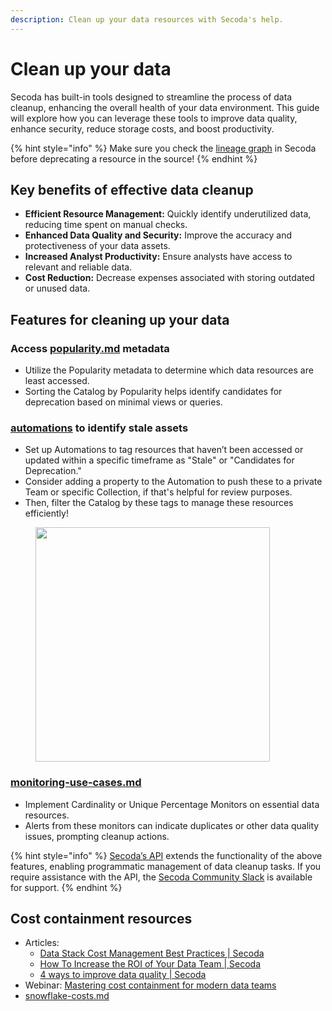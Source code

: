 ```yaml
---
description: Clean up your data resources with Secoda's help.
---
```


# Clean up your data

Secoda has built-in tools designed to streamline the process of data cleanup, enhancing the overall health of your data environment. This guide will explore how you can leverage these tools to improve data quality, enhance security, reduce storage costs, and boost productivity.

{% hint style="info" %}
Make sure you check the [lineage graph](../features/data-lineage.md) in Secoda before deprecating a resource in the source!
{% endhint %}

## Key benefits of effective data cleanup

* **Efficient Resource Management:** Quickly identify underutilized data, reducing time spent on manual checks.
* **Enhanced Data Quality and Security:** Improve the accuracy and protectiveness of your data assets.
* **Increased Analyst Productivity:** Ensure analysts have access to relevant and reliable data.
* **Cost Reduction:** Decrease expenses associated with storing outdated or unused data.

## Features for cleaning up your data

### Access [popularity.md](../features/popularity.md "mention") metadata

* Utilize the Popularity metadata to determine which data resources are least accessed.&#x20;
* Sorting the Catalog by Popularity helps identify candidates for deprecation based on minimal views or queries.

### [automations](../features/automations/ "mention") to identify stale assets

* Set up Automations to tag resources that haven’t been accessed or updated within a specific timeframe as "Stale" or "Candidates for Deprecation."&#x20;
* Consider adding a property to the Automation to push these to a private Team or specific Collection, if that's helpful for review purposes.
* Then, filter the Catalog by these tags to manage these resources efficiently!

<figure><img src="../.gitbook/assets/Screenshot 2024-04-03 at 4.51.20 PM.png" alt="" width="375"><figcaption></figcaption></figure>

### [monitoring-use-cases.md](../features/monitoring/monitoring-use-cases.md "mention")

* Implement Cardinality or Unique Percentage Monitors on essential data resources.&#x20;
* Alerts from these monitors can indicate duplicates or other data quality issues, prompting cleanup actions.

{% hint style="info" %}
[Secoda’s API](../secoda-api.md) extends the functionality of the above features, enabling programmatic management of data cleanup tasks. If you require assistance with the API, the [Secoda Community Slack](https://via.intercom.io/c?url=https%3A%2F%2Fjoin.slack.com%2Ft%2Fsecodacommunity%2Fshared\_invite%2Fzt-mhnu278g-FktKZmZ51SDQtlu3NRAxqg\&h=13f5aaa171821956434fc25f4c759a803f98a84f-dssmg53d\_11:24933\&l=d215b12164c764d92e3bca464c2434cae72f7a22-8270396) is available for support.
{% endhint %}

## Cost containment resources

* Articles:&#x20;
  * [Data Stack Cost Management Best Practices | Secoda](https://www.secoda.co/blog/managing-costs-of-the-modern-data-stack-at-scale)
  * [How To Increase the ROI of Your Data Team | Secoda](https://www.secoda.co/blog/from-cost-center-to-revenue-generator-unleashing-the-potential-of-data-teams)
  * [4 ways to improve data quality | Secoda](https://www.secoda.co/blog/4-ways-to-improve-data-quality)
* Webinar: [Mastering cost containment for modern data teams](https://www.youtube.com/watch?v=1R8y8LZRJCU)
* [snowflake-costs.md](../integrations/data-warehouses/snowflake-integration/snowflake-costs.md "mention")

